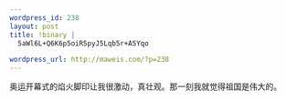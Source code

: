 ```yaml
--- 
wordpress_id: 238
layout: post
title: !binary |
  5aWl6L+Q6K6p5oiR5pyJ5Lqb5r+A5Yqo

wordpress_url: http://maweis.com/?p=238
---
```

奥运开幕式的焰火脚印让我很激动，真壮观。那一刻我就觉得祖国是伟大的。
